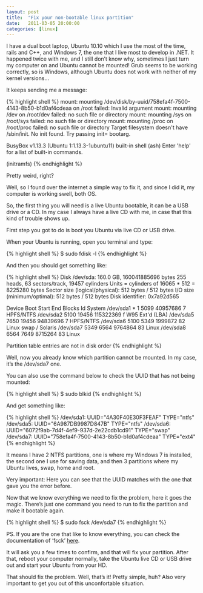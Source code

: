```yaml
---
layout: post
title:  "Fix your non-bootable linux partition"
date:   2011-03-05 20:00:00
categories: [linux]
---
```


I have a dual boot laptop, Ubuntu 10.10 which I use the most of the time, rails and C++, and Windows 7, the one that I live most to develop in .NET. It happened twice with me, and I still don’t know why, sometimes I just turn my computer on and Ubuntu cannot be mounted! Grub seems to be working correctly, so is Windows, although Ubuntu does not work with neither of my kernel versions...

<!--more-->

It keeps sending me a message:

{% highlight shell %}
mount: mounting /dev/disk/by-uuid/758efa4f-7500-4143-8b50-b1d0af4cdeaa on /root
failed: Invalid argument
mount: mounting /dev on /root/dev failed: no such file or directory
mount: mounting /sys on /root/sys failed: no such file or directory
mount: mounting /proc on /root/proc failed: no such file or directory
Target filesystem doesn't have /sbin/init.
No init found. Try passing init= bootarg.

BusyBox v1.13.3 (Ubuntu 1:1.13.3-1ubuntu11) built-in shell (ash)
Enter 'help' for a list of built-in commands.

(initramfs)
{% endhighlight %}

Pretty weird, right?

Well, so I found over the internet a simple way to fix it, and since I did it, my computer is working swell, both OS.

So, the first thing you will need is a live Ubuntu bootable, it can be a USB drive or a CD. In my case I always have a live CD with me, in case that this kind of trouble shows up.

First step you got to do is boot you Ubuntu via live CD or USB drive.

When your Ubuntu is running, open you terminal and type:

{% highlight shell %}
$ sudo fdisk -l
{% endhighlight %}

And then you should get something like:

{% highlight shell %}
Disk /dev/sda: 160.0 GB, 160041885696 bytes
255 heads, 63 sectors/track, 19457 cylinders
Units = cylinders of 16065 * 512 = 8225280 bytes
Sector size (logical/physical): 512 bytes / 512 bytes
I/O size (minimum/optimal): 512 bytes / 512 bytes
Disk identifier: 0x7a92d565

   Device Boot      Start         End      Blocks   Id  System
/dev/sda1   *           1        5099    40957686    7  HPFS/NTFS
/dev/sda2            5100       19456   115322369    f  W95 Ext'd (LBA)
/dev/sda5            7650       19456    94839696    7  HPFS/NTFS
/dev/sda6            5100        5349     1999872   82  Linux swap / Solaris
/dev/sda7            5349        6564     9764864   83  Linux
/dev/sda8            6564        7649     8715264   83  Linux

Partition table entries are not in disk order
{% endhighlight %}

Well, now you already know which partition cannot be mounted. In my case, it’s the /dev/sda7 one.

You can also use the command below to check the UUID that has not being mounted:

{% highlight shell %}
$ sudo blkid
{% endhighlight %}

And get something like:

{% highlight shell %}
/dev/sda1: UUID="4A30F40E30F3FEAF" TYPE="ntfs"
/dev/sda5: UUID="6A987DB9987D847B" TYPE="ntfs"
/dev/sda6: UUID="6072f9ab-7d4f-4ef9-937d-2e22cdb1cd91" TYPE="swap"
/dev/sda7: UUID="758efa4f-7500-4143-8b50-b1d0af4cdeaa" TYPE="ext4"
{% endhighlight %}

It means I have 2 NTFS partitions, one is where my Windows 7 is installed, the second one I use for saving data, and then 3 partitions where my Ubuntu lives, swap, home and root.

Very important: Here you can see that the UUID matches with the one that gave you the error before.

Now that we know everything we need to fix the problem, here it goes the magic. There’s just one command you need to run to fix the partition and make it bootable again.

{% highlight shell %}
$ sudo fsck /dev/sda7
{% endhighlight %}

PS. If you are the one that like to know everything, you can check the documentation of ‘fsck’ [here][fsck].

It will ask you a few times to confirm, and that will fix your partition. After that, reboot your computer normally, take the Ubuntu live CD or USB drive out and start your Ubuntu from your HD.

That should fix the problem.
Well, that’s it! Pretty simple, huh? Also very important to get you out of this unconfortable situation.

[fsck]: http://docs.freebsd.org/44doc/smm/03.fsck/paper.pdf
